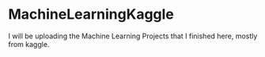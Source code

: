# MachineLearningKaggle
I will be uploading the Machine Learning Projects that I finished here, mostly from kaggle.
